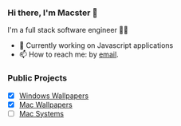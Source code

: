 ### Hi there, I'm Macster 👋
I'm a full stack software engineer 👨‍💻

- 🔭 Currently working on Javascript applications
- 📫 How to reach me: by [email](mailto:mactych@macstudio.pro).

### Public Projects
- [x] [Windows Wallpapers](https://macwallpapers.ml/windows)
- [x] [Mac Wallpapers](https://macwallpapers.ml/macos)
- [ ] [Mac Systems](https://macsystems.ml)
